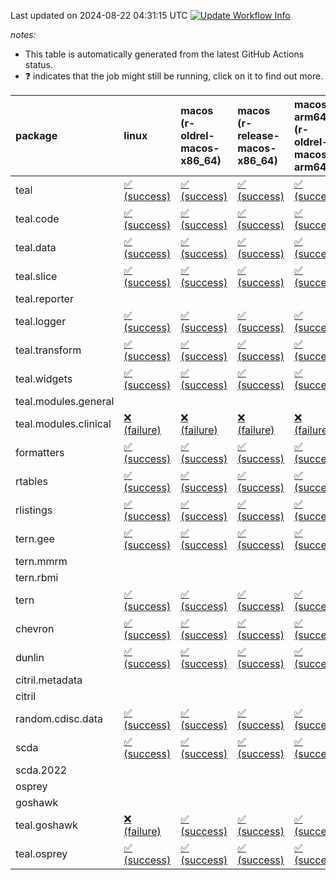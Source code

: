 Last updated on 2024-08-22 04:31:15 UTC [![Update Workflow
Info](https://github.com/averissimo/verdepcheck-status/actions/workflows/update.yaml/badge.svg)](https://github.com/averissimo/verdepcheck-status/actions/workflows/update.yaml)

*notes:*

-   This table is automatically generated from the latest GitHub Actions
    status.
-   ❓ indicates that the job might still be running, click on it to
    find out more.

<table>
<colgroup>
<col style="width: 1%" />
<col style="width: 7%" />
<col style="width: 7%" />
<col style="width: 7%" />
<col style="width: 7%" />
<col style="width: 7%" />
<col style="width: 7%" />
<col style="width: 7%" />
<col style="width: 7%" />
<col style="width: 7%" />
<col style="width: 7%" />
<col style="width: 7%" />
<col style="width: 7%" />
<col style="width: 7%" />
</colgroup>
<thead>
<tr class="header">
<th style="text-align: left;">package</th>
<th style="text-align: left;">linux</th>
<th style="text-align: left;">macos (r-oldrel-macos-x86_64)</th>
<th style="text-align: left;">macos (r-release-macos-x86_64)</th>
<th style="text-align: left;">macos-arm64 (r-oldrel-macos-arm64)</th>
<th style="text-align: left;">macos-arm64 (r-release-macos-arm64)</th>
<th style="text-align: left;">nosuggests</th>
<th style="text-align: left;">ubuntu-clang</th>
<th style="text-align: left;">ubuntu-gcc12</th>
<th style="text-align: left;">ubuntu-next</th>
<th style="text-align: left;">ubuntu-release</th>
<th style="text-align: left;">windows (r-devel-windows-x86_64)</th>
<th style="text-align: left;">windows (r-oldrel-windows-x86_64)</th>
<th style="text-align: left;">windows (r-release-windows-x86_64)</th>
</tr>
</thead>
<tbody>
<tr class="odd">
<td style="text-align: left;">teal</td>
<td
style="text-align: left;"><a href="https://github.com/insightsengineering/teal/actions/runs/10437584163/job/28903931698">✅
(success)</a></td>
<td
style="text-align: left;"><a href="https://github.com/insightsengineering/teal/actions/runs/10437584163/job/28903931448">✅
(success)</a></td>
<td
style="text-align: left;"><a href="https://github.com/insightsengineering/teal/actions/runs/10437584163/job/28903931022">✅
(success)</a></td>
<td
style="text-align: left;"><a href="https://github.com/insightsengineering/teal/actions/runs/10437584163/job/28903931297">✅
(success)</a></td>
<td
style="text-align: left;"><a href="https://github.com/insightsengineering/teal/actions/runs/10437584163/job/28903930877">✅
(success)</a></td>
<td
style="text-align: left;"><a href="https://github.com/insightsengineering/teal/actions/runs/10437584163/job/28903931524">✅
(success)</a></td>
<td
style="text-align: left;"><a href="https://github.com/insightsengineering/teal/actions/runs/10437584163/job/28903930462">✅
(success)</a></td>
<td
style="text-align: left;"><a href="https://github.com/insightsengineering/teal/actions/runs/10437584163/job/28903930812">✅
(success)</a></td>
<td
style="text-align: left;"><a href="https://github.com/insightsengineering/teal/actions/runs/10437584163/job/28903931086">✅
(success)</a></td>
<td
style="text-align: left;"><a href="https://github.com/insightsengineering/teal/actions/runs/10437584163/job/28903931222">✅
(success)</a></td>
<td
style="text-align: left;"><a href="https://github.com/insightsengineering/teal/actions/runs/10437584163/job/28903930714">✅
(success)</a></td>
<td
style="text-align: left;"><a href="https://github.com/insightsengineering/teal/actions/runs/10437584163/job/28903931587">✅
(success)</a></td>
<td
style="text-align: left;"><a href="https://github.com/insightsengineering/teal/actions/runs/10437584163/job/28903931150">✅
(success)</a></td>
</tr>
<tr class="even">
<td style="text-align: left;">teal.code</td>
<td
style="text-align: left;"><a href="https://github.com/insightsengineering/teal.code/actions/runs/10437597983/job/28903958702">✅
(success)</a></td>
<td
style="text-align: left;"><a href="https://github.com/insightsengineering/teal.code/actions/runs/10437597983/job/28903958537">✅
(success)</a></td>
<td
style="text-align: left;"><a href="https://github.com/insightsengineering/teal.code/actions/runs/10437597983/job/28903958307">✅
(success)</a></td>
<td
style="text-align: left;"><a href="https://github.com/insightsengineering/teal.code/actions/runs/10437597983/job/28903958463">✅
(success)</a></td>
<td
style="text-align: left;"><a href="https://github.com/insightsengineering/teal.code/actions/runs/10437597983/job/28903958241">✅
(success)</a></td>
<td
style="text-align: left;"><a href="https://github.com/insightsengineering/teal.code/actions/runs/10437597983/job/28903958567">❌
(failure)</a></td>
<td
style="text-align: left;"><a href="https://github.com/insightsengineering/teal.code/actions/runs/10437597983/job/28903958043">✅
(success)</a></td>
<td
style="text-align: left;"><a href="https://github.com/insightsengineering/teal.code/actions/runs/10437597983/job/28903958193">✅
(success)</a></td>
<td
style="text-align: left;"><a href="https://github.com/insightsengineering/teal.code/actions/runs/10437597983/job/28903958342">✅
(success)</a></td>
<td
style="text-align: left;"><a href="https://github.com/insightsengineering/teal.code/actions/runs/10437597983/job/28903958420">✅
(success)</a></td>
<td
style="text-align: left;"><a href="https://github.com/insightsengineering/teal.code/actions/runs/10437597983/job/28903958155">✅
(success)</a></td>
<td
style="text-align: left;"><a href="https://github.com/insightsengineering/teal.code/actions/runs/10437597983/job/28903958605">✅
(success)</a></td>
<td
style="text-align: left;"><a href="https://github.com/insightsengineering/teal.code/actions/runs/10437597983/job/28903958385">✅
(success)</a></td>
</tr>
<tr class="odd">
<td style="text-align: left;">teal.data</td>
<td
style="text-align: left;"><a href="https://github.com/insightsengineering/teal.data/actions/runs/10437587302/job/28903939354">✅
(success)</a></td>
<td
style="text-align: left;"><a href="https://github.com/insightsengineering/teal.data/actions/runs/10437587302/job/28903939153">✅
(success)</a></td>
<td
style="text-align: left;"><a href="https://github.com/insightsengineering/teal.data/actions/runs/10437587302/job/28903938827">✅
(success)</a></td>
<td
style="text-align: left;"><a href="https://github.com/insightsengineering/teal.data/actions/runs/10437587302/job/28903938971">✅
(success)</a></td>
<td
style="text-align: left;"><a href="https://github.com/insightsengineering/teal.data/actions/runs/10437587302/job/28903938680">✅
(success)</a></td>
<td
style="text-align: left;"><a href="https://github.com/insightsengineering/teal.data/actions/runs/10437587302/job/28903939203">❌
(failure)</a></td>
<td
style="text-align: left;"><a href="https://github.com/insightsengineering/teal.data/actions/runs/10437587302/job/28903938162">✅
(success)</a></td>
<td
style="text-align: left;"><a href="https://github.com/insightsengineering/teal.data/actions/runs/10437587302/job/28903938590">✅
(success)</a></td>
<td
style="text-align: left;"><a href="https://github.com/insightsengineering/teal.data/actions/runs/10437587302/job/28903938929">✅
(success)</a></td>
<td
style="text-align: left;"><a href="https://github.com/insightsengineering/teal.data/actions/runs/10437587302/job/28903939039">✅
(success)</a></td>
<td
style="text-align: left;"><a href="https://github.com/insightsengineering/teal.data/actions/runs/10437587302/job/28903938524">✅
(success)</a></td>
<td
style="text-align: left;"><a href="https://github.com/insightsengineering/teal.data/actions/runs/10437587302/job/28903939231">✅
(success)</a></td>
<td
style="text-align: left;"><a href="https://github.com/insightsengineering/teal.data/actions/runs/10437587302/job/28903938882">✅
(success)</a></td>
</tr>
<tr class="even">
<td style="text-align: left;">teal.slice</td>
<td
style="text-align: left;"><a href="https://github.com/insightsengineering/teal.slice/actions/runs/10437593337/job/28903949643">✅
(success)</a></td>
<td
style="text-align: left;"><a href="https://github.com/insightsengineering/teal.slice/actions/runs/10437593337/job/28903949237">✅
(success)</a></td>
<td
style="text-align: left;"><a href="https://github.com/insightsengineering/teal.slice/actions/runs/10437593337/job/28903948896">✅
(success)</a></td>
<td
style="text-align: left;"><a href="https://github.com/insightsengineering/teal.slice/actions/runs/10437593337/job/28903949173">✅
(success)</a></td>
<td
style="text-align: left;"><a href="https://github.com/insightsengineering/teal.slice/actions/runs/10437593337/job/28903948788">✅
(success)</a></td>
<td
style="text-align: left;"><a href="https://github.com/insightsengineering/teal.slice/actions/runs/10437593337/job/28903949405">✅
(success)</a></td>
<td
style="text-align: left;"><a href="https://github.com/insightsengineering/teal.slice/actions/runs/10437593337/job/28903948442">✅
(success)</a></td>
<td
style="text-align: left;"><a href="https://github.com/insightsengineering/teal.slice/actions/runs/10437593337/job/28903948737">✅
(success)</a></td>
<td
style="text-align: left;"><a href="https://github.com/insightsengineering/teal.slice/actions/runs/10437593337/job/28903948940">✅
(success)</a></td>
<td
style="text-align: left;"><a href="https://github.com/insightsengineering/teal.slice/actions/runs/10437593337/job/28903949090">✅
(success)</a></td>
<td
style="text-align: left;"><a href="https://github.com/insightsengineering/teal.slice/actions/runs/10437593337/job/28903948676">✅
(success)</a></td>
<td
style="text-align: left;"><a href="https://github.com/insightsengineering/teal.slice/actions/runs/10437593337/job/28903949479">✅
(success)</a></td>
<td
style="text-align: left;"><a href="https://github.com/insightsengineering/teal.slice/actions/runs/10437593337/job/28903949023">✅
(success)</a></td>
</tr>
<tr class="odd">
<td style="text-align: left;">teal.reporter</td>
<td style="text-align: left;"></td>
<td style="text-align: left;"></td>
<td style="text-align: left;"></td>
<td style="text-align: left;"></td>
<td style="text-align: left;"></td>
<td style="text-align: left;"></td>
<td style="text-align: left;"></td>
<td style="text-align: left;"></td>
<td style="text-align: left;"></td>
<td style="text-align: left;"></td>
<td style="text-align: left;"></td>
<td style="text-align: left;"></td>
<td style="text-align: left;"></td>
</tr>
<tr class="even">
<td style="text-align: left;">teal.logger</td>
<td
style="text-align: left;"><a href="https://github.com/insightsengineering/teal.logger/actions/runs/10477432662/job/29018525067">✅
(success)</a></td>
<td
style="text-align: left;"><a href="https://github.com/insightsengineering/teal.logger/actions/runs/10477432662/job/29018524157">✅
(success)</a></td>
<td
style="text-align: left;"><a href="https://github.com/insightsengineering/teal.logger/actions/runs/10477432662/job/29018523021">✅
(success)</a></td>
<td
style="text-align: left;"><a href="https://github.com/insightsengineering/teal.logger/actions/runs/10477432662/job/29018523724">✅
(success)</a></td>
<td
style="text-align: left;"><a href="https://github.com/insightsengineering/teal.logger/actions/runs/10477432662/job/29018522597">✅
(success)</a></td>
<td
style="text-align: left;"><a href="https://github.com/insightsengineering/teal.logger/actions/runs/10477432662/job/29018525274">❌
(failure)</a></td>
<td
style="text-align: left;"><a href="https://github.com/insightsengineering/teal.logger/actions/runs/10477432662/job/29018522323">✅
(success)</a></td>
<td
style="text-align: left;"><a href="https://github.com/insightsengineering/teal.logger/actions/runs/10477432662/job/29018522798">✅
(success)</a></td>
<td
style="text-align: left;"><a href="https://github.com/insightsengineering/teal.logger/actions/runs/10477432662/job/29018523952">✅
(success)</a></td>
<td
style="text-align: left;"><a href="https://github.com/insightsengineering/teal.logger/actions/runs/10477432662/job/29018524382">✅
(success)</a></td>
<td
style="text-align: left;"><a href="https://github.com/insightsengineering/teal.logger/actions/runs/10477432662/job/29018521519">✅
(success)</a></td>
<td
style="text-align: left;"><a href="https://github.com/insightsengineering/teal.logger/actions/runs/10477432662/job/29018524646">✅
(success)</a></td>
<td
style="text-align: left;"><a href="https://github.com/insightsengineering/teal.logger/actions/runs/10477432662/job/29018523504">✅
(success)</a></td>
</tr>
<tr class="odd">
<td style="text-align: left;">teal.transform</td>
<td
style="text-align: left;"><a href="https://github.com/insightsengineering/teal.transform/actions/runs/10437590486/job/28903945980">✅
(success)</a></td>
<td
style="text-align: left;"><a href="https://github.com/insightsengineering/teal.transform/actions/runs/10437590486/job/28903945655">✅
(success)</a></td>
<td
style="text-align: left;"><a href="https://github.com/insightsengineering/teal.transform/actions/runs/10437590486/job/28903945254">✅
(success)</a></td>
<td
style="text-align: left;"><a href="https://github.com/insightsengineering/teal.transform/actions/runs/10437590486/job/28903945481">✅
(success)</a></td>
<td
style="text-align: left;"><a href="https://github.com/insightsengineering/teal.transform/actions/runs/10437590486/job/28903945154">✅
(success)</a></td>
<td
style="text-align: left;"><a href="https://github.com/insightsengineering/teal.transform/actions/runs/10437590486/job/28903945769">❌
(failure)</a></td>
<td
style="text-align: left;"><a href="https://github.com/insightsengineering/teal.transform/actions/runs/10437590486/job/28903944775">✅
(success)</a></td>
<td
style="text-align: left;"><a href="https://github.com/insightsengineering/teal.transform/actions/runs/10437590486/job/28903945086">✅
(success)</a></td>
<td
style="text-align: left;"><a href="https://github.com/insightsengineering/teal.transform/actions/runs/10437590486/job/28903945311">✅
(success)</a></td>
<td
style="text-align: left;"><a href="https://github.com/insightsengineering/teal.transform/actions/runs/10437590486/job/28903945416">✅
(success)</a></td>
<td
style="text-align: left;"><a href="https://github.com/insightsengineering/teal.transform/actions/runs/10437590486/job/28903945020">✅
(success)</a></td>
<td
style="text-align: left;"><a href="https://github.com/insightsengineering/teal.transform/actions/runs/10437590486/job/28903945826">✅
(success)</a></td>
<td
style="text-align: left;"><a href="https://github.com/insightsengineering/teal.transform/actions/runs/10437590486/job/28903945365">✅
(success)</a></td>
</tr>
<tr class="even">
<td style="text-align: left;">teal.widgets</td>
<td
style="text-align: left;"><a href="https://github.com/insightsengineering/teal.widgets/actions/runs/10437602484/job/28903968295">✅
(success)</a></td>
<td
style="text-align: left;"><a href="https://github.com/insightsengineering/teal.widgets/actions/runs/10437602484/job/28903968142">✅
(success)</a></td>
<td
style="text-align: left;"><a href="https://github.com/insightsengineering/teal.widgets/actions/runs/10437602484/job/28903967937">✅
(success)</a></td>
<td
style="text-align: left;"><a href="https://github.com/insightsengineering/teal.widgets/actions/runs/10437602484/job/28903968073">✅
(success)</a></td>
<td
style="text-align: left;"><a href="https://github.com/insightsengineering/teal.widgets/actions/runs/10437602484/job/28903967821">✅
(success)</a></td>
<td
style="text-align: left;"><a href="https://github.com/insightsengineering/teal.widgets/actions/runs/10437602484/job/28903968172">❌
(failure)</a></td>
<td
style="text-align: left;"><a href="https://github.com/insightsengineering/teal.widgets/actions/runs/10437602484/job/28903967600">✅
(success)</a></td>
<td
style="text-align: left;"><a href="https://github.com/insightsengineering/teal.widgets/actions/runs/10437602484/job/28903967730">✅
(success)</a></td>
<td
style="text-align: left;"><a href="https://github.com/insightsengineering/teal.widgets/actions/runs/10437602484/job/28903967909">✅
(success)</a></td>
<td
style="text-align: left;"><a href="https://github.com/insightsengineering/teal.widgets/actions/runs/10437602484/job/28903967967">✅
(success)</a></td>
<td
style="text-align: left;"><a href="https://github.com/insightsengineering/teal.widgets/actions/runs/10437602484/job/28903967780">✅
(success)</a></td>
<td
style="text-align: left;"><a href="https://github.com/insightsengineering/teal.widgets/actions/runs/10437602484/job/28903968242">✅
(success)</a></td>
<td
style="text-align: left;"><a href="https://github.com/insightsengineering/teal.widgets/actions/runs/10437602484/job/28903967994">✅
(success)</a></td>
</tr>
<tr class="odd">
<td style="text-align: left;">teal.modules.general</td>
<td style="text-align: left;"></td>
<td style="text-align: left;"></td>
<td style="text-align: left;"></td>
<td style="text-align: left;"></td>
<td style="text-align: left;"></td>
<td style="text-align: left;"></td>
<td style="text-align: left;"></td>
<td style="text-align: left;"></td>
<td style="text-align: left;"></td>
<td style="text-align: left;"></td>
<td style="text-align: left;"></td>
<td style="text-align: left;"></td>
<td style="text-align: left;"></td>
</tr>
<tr class="even">
<td style="text-align: left;">teal.modules.clinical</td>
<td
style="text-align: left;"><a href="https://github.com/insightsengineering/teal.modules.clinical/actions/runs/10437597322/job/28903958095">❌
(failure)</a></td>
<td
style="text-align: left;"><a href="https://github.com/insightsengineering/teal.modules.clinical/actions/runs/10437597322/job/28903957899">❌
(failure)</a></td>
<td
style="text-align: left;"><a href="https://github.com/insightsengineering/teal.modules.clinical/actions/runs/10437597322/job/28903957577">❌
(failure)</a></td>
<td
style="text-align: left;"><a href="https://github.com/insightsengineering/teal.modules.clinical/actions/runs/10437597322/job/28903957783">❌
(failure)</a></td>
<td
style="text-align: left;"><a href="https://github.com/insightsengineering/teal.modules.clinical/actions/runs/10437597322/job/28903957484">❌
(failure)</a></td>
<td
style="text-align: left;"><a href="https://github.com/insightsengineering/teal.modules.clinical/actions/runs/10437597322/job/28903958070">❌
(failure)</a></td>
<td
style="text-align: left;"><a href="https://github.com/insightsengineering/teal.modules.clinical/actions/runs/10437597322/job/28903957445">❌
(failure)</a></td>
<td
style="text-align: left;"><a href="https://github.com/insightsengineering/teal.modules.clinical/actions/runs/10437597322/job/28903957535">❌
(failure)</a></td>
<td
style="text-align: left;"><a href="https://github.com/insightsengineering/teal.modules.clinical/actions/runs/10437597322/job/28903957745">❌
(failure)</a></td>
<td
style="text-align: left;"><a href="https://github.com/insightsengineering/teal.modules.clinical/actions/runs/10437597322/job/28903957844">❌
(failure)</a></td>
<td
style="text-align: left;"><a href="https://github.com/insightsengineering/teal.modules.clinical/actions/runs/10437597322/job/28903957254">❌
(failure)</a></td>
<td
style="text-align: left;"><a href="https://github.com/insightsengineering/teal.modules.clinical/actions/runs/10437597322/job/28903958033">❌
(failure)</a></td>
<td
style="text-align: left;"><a href="https://github.com/insightsengineering/teal.modules.clinical/actions/runs/10437597322/job/28903957709">❌
(failure)</a></td>
</tr>
<tr class="odd">
<td style="text-align: left;">formatters</td>
<td
style="text-align: left;"><a href="https://github.com/insightsengineering/formatters/actions/runs/10477427504/job/29018505906">✅
(success)</a></td>
<td
style="text-align: left;"><a href="https://github.com/insightsengineering/formatters/actions/runs/10477427504/job/29018504950">✅
(success)</a></td>
<td
style="text-align: left;"><a href="https://github.com/insightsengineering/formatters/actions/runs/10477427504/job/29018503585">✅
(success)</a></td>
<td
style="text-align: left;"><a href="https://github.com/insightsengineering/formatters/actions/runs/10477427504/job/29018504537">✅
(success)</a></td>
<td
style="text-align: left;"><a href="https://github.com/insightsengineering/formatters/actions/runs/10477427504/job/29018503129">✅
(success)</a></td>
<td
style="text-align: left;"><a href="https://github.com/insightsengineering/formatters/actions/runs/10477427504/job/29018505167">❌
(failure)</a></td>
<td
style="text-align: left;"><a href="https://github.com/insightsengineering/formatters/actions/runs/10477427504/job/29018501973">✅
(success)</a></td>
<td
style="text-align: left;"><a href="https://github.com/insightsengineering/formatters/actions/runs/10477427504/job/29018502900">✅
(success)</a></td>
<td
style="text-align: left;"><a href="https://github.com/insightsengineering/formatters/actions/runs/10477427504/job/29018503788">✅
(success)</a></td>
<td
style="text-align: left;"><a href="https://github.com/insightsengineering/formatters/actions/runs/10477427504/job/29018504295">✅
(success)</a></td>
<td
style="text-align: left;"><a href="https://github.com/insightsengineering/formatters/actions/runs/10477427504/job/29018502647">✅
(success)</a></td>
<td
style="text-align: left;"><a href="https://github.com/insightsengineering/formatters/actions/runs/10477427504/job/29018505375">✅
(success)</a></td>
<td
style="text-align: left;"><a href="https://github.com/insightsengineering/formatters/actions/runs/10477427504/job/29018504077">✅
(success)</a></td>
</tr>
<tr class="even">
<td style="text-align: left;">rtables</td>
<td
style="text-align: left;"><a href="https://github.com/insightsengineering/rtables/actions/runs/10437584162/job/28903931090">✅
(success)</a></td>
<td
style="text-align: left;"><a href="https://github.com/insightsengineering/rtables/actions/runs/10437584162/job/28903930816">✅
(success)</a></td>
<td
style="text-align: left;"><a href="https://github.com/insightsengineering/rtables/actions/runs/10437584162/job/28903930420">✅
(success)</a></td>
<td
style="text-align: left;"><a href="https://github.com/insightsengineering/rtables/actions/runs/10437584162/job/28903930661">✅
(success)</a></td>
<td
style="text-align: left;"><a href="https://github.com/insightsengineering/rtables/actions/runs/10437584162/job/28903930287">✅
(success)</a></td>
<td
style="text-align: left;"><a href="https://github.com/insightsengineering/rtables/actions/runs/10437584162/job/28903931146">❌
(failure)</a></td>
<td
style="text-align: left;"><a href="https://github.com/insightsengineering/rtables/actions/runs/10437584162/job/28903930358">✅
(success)</a></td>
<td
style="text-align: left;"><a href="https://github.com/insightsengineering/rtables/actions/runs/10437584162/job/28903930480">✅
(success)</a></td>
<td
style="text-align: left;"><a href="https://github.com/insightsengineering/rtables/actions/runs/10437584162/job/28903930729">✅
(success)</a></td>
<td
style="text-align: left;"><a href="https://github.com/insightsengineering/rtables/actions/runs/10437584162/job/28903930901">✅
(success)</a></td>
<td
style="text-align: left;"><a href="https://github.com/insightsengineering/rtables/actions/runs/10437584162/job/28903930085">✅
(success)</a></td>
<td
style="text-align: left;"><a href="https://github.com/insightsengineering/rtables/actions/runs/10437584162/job/28903930962">✅
(success)</a></td>
<td
style="text-align: left;"><a href="https://github.com/insightsengineering/rtables/actions/runs/10437584162/job/28903930543">✅
(success)</a></td>
</tr>
<tr class="odd">
<td style="text-align: left;">rlistings</td>
<td
style="text-align: left;"><a href="https://github.com/insightsengineering/rlistings/actions/runs/10437587898/job/28903939703">✅
(success)</a></td>
<td
style="text-align: left;"><a href="https://github.com/insightsengineering/rlistings/actions/runs/10437587898/job/28903939531">✅
(success)</a></td>
<td
style="text-align: left;"><a href="https://github.com/insightsengineering/rlistings/actions/runs/10437587898/job/28903939321">✅
(success)</a></td>
<td
style="text-align: left;"><a href="https://github.com/insightsengineering/rlistings/actions/runs/10437587898/job/28903939440">✅
(success)</a></td>
<td
style="text-align: left;"><a href="https://github.com/insightsengineering/rlistings/actions/runs/10437587898/job/28903939193">✅
(success)</a></td>
<td
style="text-align: left;"><a href="https://github.com/insightsengineering/rlistings/actions/runs/10437587898/job/28903939567">❌
(failure)</a></td>
<td
style="text-align: left;"><a href="https://github.com/insightsengineering/rlistings/actions/runs/10437587898/job/28903938919">✅
(success)</a></td>
<td
style="text-align: left;"><a href="https://github.com/insightsengineering/rlistings/actions/runs/10437587898/job/28903939148">✅
(success)</a></td>
<td
style="text-align: left;"><a href="https://github.com/insightsengineering/rlistings/actions/runs/10437587898/job/28903939288">✅
(success)</a></td>
<td
style="text-align: left;"><a href="https://github.com/insightsengineering/rlistings/actions/runs/10437587898/job/28903939395">✅
(success)</a></td>
<td
style="text-align: left;"><a href="https://github.com/insightsengineering/rlistings/actions/runs/10437587898/job/28903939095">✅
(success)</a></td>
<td
style="text-align: left;"><a href="https://github.com/insightsengineering/rlistings/actions/runs/10437587898/job/28903939603">✅
(success)</a></td>
<td
style="text-align: left;"><a href="https://github.com/insightsengineering/rlistings/actions/runs/10437587898/job/28903939356">✅
(success)</a></td>
</tr>
<tr class="even">
<td style="text-align: left;">tern.gee</td>
<td
style="text-align: left;"><a href="https://github.com/insightsengineering/tern.gee/actions/runs/10499120651/job/29085312582">✅
(success)</a></td>
<td
style="text-align: left;"><a href="https://github.com/insightsengineering/tern.gee/actions/runs/10499120651/job/29085311763">✅
(success)</a></td>
<td
style="text-align: left;"><a href="https://github.com/insightsengineering/tern.gee/actions/runs/10499120651/job/29085310804">✅
(success)</a></td>
<td
style="text-align: left;"><a href="https://github.com/insightsengineering/tern.gee/actions/runs/10499120651/job/29085311400">✅
(success)</a></td>
<td
style="text-align: left;"><a href="https://github.com/insightsengineering/tern.gee/actions/runs/10499120651/job/29085310489">✅
(success)</a></td>
<td
style="text-align: left;"><a href="https://github.com/insightsengineering/tern.gee/actions/runs/10499120651/job/29085312336">✅
(success)</a></td>
<td
style="text-align: left;"><a href="https://github.com/insightsengineering/tern.gee/actions/runs/10499120651/job/29085309727">✅
(success)</a></td>
<td
style="text-align: left;"><a href="https://github.com/insightsengineering/tern.gee/actions/runs/10499120651/job/29085310656">✅
(success)</a></td>
<td
style="text-align: left;"><a href="https://github.com/insightsengineering/tern.gee/actions/runs/10499120651/job/29085311262">✅
(success)</a></td>
<td
style="text-align: left;"><a href="https://github.com/insightsengineering/tern.gee/actions/runs/10499120651/job/29085311569">✅
(success)</a></td>
<td
style="text-align: left;"><a href="https://github.com/insightsengineering/tern.gee/actions/runs/10499120651/job/29085310296">✅
(success)</a></td>
<td
style="text-align: left;"><a href="https://github.com/insightsengineering/tern.gee/actions/runs/10499120651/job/29085312052">✅
(success)</a></td>
<td
style="text-align: left;"><a href="https://github.com/insightsengineering/tern.gee/actions/runs/10499120651/job/29085311127">✅
(success)</a></td>
</tr>
<tr class="odd">
<td style="text-align: left;">tern.mmrm</td>
<td style="text-align: left;"></td>
<td style="text-align: left;"></td>
<td style="text-align: left;"></td>
<td style="text-align: left;"></td>
<td style="text-align: left;"></td>
<td style="text-align: left;"></td>
<td style="text-align: left;"></td>
<td style="text-align: left;"></td>
<td style="text-align: left;"></td>
<td style="text-align: left;"></td>
<td style="text-align: left;"></td>
<td style="text-align: left;"></td>
<td style="text-align: left;"></td>
</tr>
<tr class="even">
<td style="text-align: left;">tern.rbmi</td>
<td style="text-align: left;"></td>
<td style="text-align: left;"></td>
<td style="text-align: left;"></td>
<td style="text-align: left;"></td>
<td style="text-align: left;"></td>
<td style="text-align: left;"></td>
<td style="text-align: left;"></td>
<td style="text-align: left;"></td>
<td style="text-align: left;"></td>
<td style="text-align: left;"></td>
<td style="text-align: left;"></td>
<td style="text-align: left;"></td>
<td style="text-align: left;"></td>
</tr>
<tr class="odd">
<td style="text-align: left;">tern</td>
<td
style="text-align: left;"><a href="https://github.com/insightsengineering/tern/actions/runs/10437589592/job/28903943315">✅
(success)</a></td>
<td
style="text-align: left;"><a href="https://github.com/insightsengineering/tern/actions/runs/10437589592/job/28903942949">✅
(success)</a></td>
<td
style="text-align: left;"><a href="https://github.com/insightsengineering/tern/actions/runs/10437589592/job/28903942536">✅
(success)</a></td>
<td
style="text-align: left;"><a href="https://github.com/insightsengineering/tern/actions/runs/10437589592/job/28903942808">✅
(success)</a></td>
<td
style="text-align: left;"><a href="https://github.com/insightsengineering/tern/actions/runs/10437589592/job/28903942324">✅
(success)</a></td>
<td
style="text-align: left;"><a href="https://github.com/insightsengineering/tern/actions/runs/10437589592/job/28903942900">❌
(failure)</a></td>
<td
style="text-align: left;"><a href="https://github.com/insightsengineering/tern/actions/runs/10437589592/job/28903941595">✅
(success)</a></td>
<td
style="text-align: left;"><a href="https://github.com/insightsengineering/tern/actions/runs/10437589592/job/28903941970">✅
(success)</a></td>
<td
style="text-align: left;"><a href="https://github.com/insightsengineering/tern/actions/runs/10437589592/job/28903942426">✅
(success)</a></td>
<td
style="text-align: left;"><a href="https://github.com/insightsengineering/tern/actions/runs/10437589592/job/28903942626">✅
(success)</a></td>
<td
style="text-align: left;"><a href="https://github.com/insightsengineering/tern/actions/runs/10437589592/job/28903942095">✅
(success)</a></td>
<td
style="text-align: left;"><a href="https://github.com/insightsengineering/tern/actions/runs/10437589592/job/28903943112">✅
(success)</a></td>
<td
style="text-align: left;"><a href="https://github.com/insightsengineering/tern/actions/runs/10437589592/job/28903942696">✅
(success)</a></td>
</tr>
<tr class="even">
<td style="text-align: left;">chevron</td>
<td
style="text-align: left;"><a href="https://github.com/insightsengineering/chevron/actions/runs/10437596277/job/28903957134">✅
(success)</a></td>
<td
style="text-align: left;"><a href="https://github.com/insightsengineering/chevron/actions/runs/10437596277/job/28903957044">✅
(success)</a></td>
<td
style="text-align: left;"><a href="https://github.com/insightsengineering/chevron/actions/runs/10437596277/job/28903956716">✅
(success)</a></td>
<td
style="text-align: left;"><a href="https://github.com/insightsengineering/chevron/actions/runs/10437596277/job/28903956904">✅
(success)</a></td>
<td
style="text-align: left;"><a href="https://github.com/insightsengineering/chevron/actions/runs/10437596277/job/28903956541">✅
(success)</a></td>
<td
style="text-align: left;"><a href="https://github.com/insightsengineering/chevron/actions/runs/10437596277/job/28903956939">❌
(failure)</a></td>
<td
style="text-align: left;"><a href="https://github.com/insightsengineering/chevron/actions/runs/10437596277/job/28903955981">✅
(success)</a></td>
<td
style="text-align: left;"><a href="https://github.com/insightsengineering/chevron/actions/runs/10437596277/job/28903956469">✅
(success)</a></td>
<td
style="text-align: left;"><a href="https://github.com/insightsengineering/chevron/actions/runs/10437596277/job/28903956668">❌
(failure)</a></td>
<td
style="text-align: left;"><a href="https://github.com/insightsengineering/chevron/actions/runs/10437596277/job/28903956765">❌
(failure)</a></td>
<td
style="text-align: left;"><a href="https://github.com/insightsengineering/chevron/actions/runs/10437596277/job/28903956388">✅
(success)</a></td>
<td
style="text-align: left;"><a href="https://github.com/insightsengineering/chevron/actions/runs/10437596277/job/28903957097">✅
(success)</a></td>
<td
style="text-align: left;"><a href="https://github.com/insightsengineering/chevron/actions/runs/10437596277/job/28903956803">✅
(success)</a></td>
</tr>
<tr class="odd">
<td style="text-align: left;">dunlin</td>
<td
style="text-align: left;"><a href="https://github.com/insightsengineering/dunlin/actions/runs/10437596297/job/28903957283">✅
(success)</a></td>
<td
style="text-align: left;"><a href="https://github.com/insightsengineering/dunlin/actions/runs/10437596297/job/28903957094">✅
(success)</a></td>
<td
style="text-align: left;"><a href="https://github.com/insightsengineering/dunlin/actions/runs/10437596297/job/28903956783">✅
(success)</a></td>
<td
style="text-align: left;"><a href="https://github.com/insightsengineering/dunlin/actions/runs/10437596297/job/28903957002">✅
(success)</a></td>
<td
style="text-align: left;"><a href="https://github.com/insightsengineering/dunlin/actions/runs/10437596297/job/28903956667">✅
(success)</a></td>
<td
style="text-align: left;"><a href="https://github.com/insightsengineering/dunlin/actions/runs/10437596297/job/28903957229">❌
(failure)</a></td>
<td
style="text-align: left;"><a href="https://github.com/insightsengineering/dunlin/actions/runs/10437596297/job/28903956609">✅
(success)</a></td>
<td
style="text-align: left;"><a href="https://github.com/insightsengineering/dunlin/actions/runs/10437596297/job/28903956725">✅
(success)</a></td>
<td
style="text-align: left;"><a href="https://github.com/insightsengineering/dunlin/actions/runs/10437596297/job/28903956948">✅
(success)</a></td>
<td
style="text-align: left;"><a href="https://github.com/insightsengineering/dunlin/actions/runs/10437596297/job/28903957047">✅
(success)</a></td>
<td
style="text-align: left;"><a href="https://github.com/insightsengineering/dunlin/actions/runs/10437596297/job/28903956284">✅
(success)</a></td>
<td
style="text-align: left;"><a href="https://github.com/insightsengineering/dunlin/actions/runs/10437596297/job/28903957188">✅
(success)</a></td>
<td
style="text-align: left;"><a href="https://github.com/insightsengineering/dunlin/actions/runs/10437596297/job/28903956902">✅
(success)</a></td>
</tr>
<tr class="even">
<td style="text-align: left;">citril.metadata</td>
<td style="text-align: left;"></td>
<td style="text-align: left;"></td>
<td style="text-align: left;"></td>
<td style="text-align: left;"></td>
<td style="text-align: left;"></td>
<td style="text-align: left;"></td>
<td style="text-align: left;"></td>
<td style="text-align: left;"></td>
<td style="text-align: left;"></td>
<td style="text-align: left;"></td>
<td style="text-align: left;"></td>
<td style="text-align: left;"></td>
<td style="text-align: left;"></td>
</tr>
<tr class="odd">
<td style="text-align: left;">citril</td>
<td style="text-align: left;"></td>
<td style="text-align: left;"></td>
<td style="text-align: left;"></td>
<td style="text-align: left;"></td>
<td style="text-align: left;"></td>
<td style="text-align: left;"></td>
<td style="text-align: left;"></td>
<td style="text-align: left;"></td>
<td style="text-align: left;"></td>
<td style="text-align: left;"></td>
<td style="text-align: left;"></td>
<td style="text-align: left;"></td>
<td style="text-align: left;"></td>
</tr>
<tr class="even">
<td style="text-align: left;">random.cdisc.data</td>
<td
style="text-align: left;"><a href="https://github.com/insightsengineering/random.cdisc.data/actions/runs/10450107761/job/28933800008">✅
(success)</a></td>
<td
style="text-align: left;"><a href="https://github.com/insightsengineering/random.cdisc.data/actions/runs/10450107761/job/28933798821">✅
(success)</a></td>
<td
style="text-align: left;"><a href="https://github.com/insightsengineering/random.cdisc.data/actions/runs/10450107761/job/28933797311">✅
(success)</a></td>
<td
style="text-align: left;"><a href="https://github.com/insightsengineering/random.cdisc.data/actions/runs/10450107761/job/28933798308">✅
(success)</a></td>
<td
style="text-align: left;"><a href="https://github.com/insightsengineering/random.cdisc.data/actions/runs/10450107761/job/28933797023">✅
(success)</a></td>
<td
style="text-align: left;"><a href="https://github.com/insightsengineering/random.cdisc.data/actions/runs/10450107761/job/28933799641">✅
(success)</a></td>
<td
style="text-align: left;"><a href="https://github.com/insightsengineering/random.cdisc.data/actions/runs/10450107761/job/28933795390">✅
(success)</a></td>
<td
style="text-align: left;"><a href="https://github.com/insightsengineering/random.cdisc.data/actions/runs/10450107761/job/28933796760">✅
(success)</a></td>
<td
style="text-align: left;"><a href="https://github.com/insightsengineering/random.cdisc.data/actions/runs/10450107761/job/28933797756">✅
(success)</a></td>
<td
style="text-align: left;"><a href="https://github.com/insightsengineering/random.cdisc.data/actions/runs/10450107761/job/28933798528">✅
(success)</a></td>
<td
style="text-align: left;"><a href="https://github.com/insightsengineering/random.cdisc.data/actions/runs/10450107761/job/28933796465">✅
(success)</a></td>
<td
style="text-align: left;"><a href="https://github.com/insightsengineering/random.cdisc.data/actions/runs/10450107761/job/28933799383">✅
(success)</a></td>
<td
style="text-align: left;"><a href="https://github.com/insightsengineering/random.cdisc.data/actions/runs/10450107761/job/28933798012">✅
(success)</a></td>
</tr>
<tr class="odd">
<td style="text-align: left;">scda</td>
<td
style="text-align: left;"><a href="https://github.com/insightsengineering/scda/actions/runs/10437595381/job/28903953758">✅
(success)</a></td>
<td
style="text-align: left;"><a href="https://github.com/insightsengineering/scda/actions/runs/10437595381/job/28903953430">✅
(success)</a></td>
<td
style="text-align: left;"><a href="https://github.com/insightsengineering/scda/actions/runs/10437595381/job/28903953031">✅
(success)</a></td>
<td
style="text-align: left;"><a href="https://github.com/insightsengineering/scda/actions/runs/10437595381/job/28903953278">✅
(success)</a></td>
<td
style="text-align: left;"><a href="https://github.com/insightsengineering/scda/actions/runs/10437595381/job/28903952896">✅
(success)</a></td>
<td
style="text-align: left;"><a href="https://github.com/insightsengineering/scda/actions/runs/10437595381/job/28903953675">❌
(failure)</a></td>
<td
style="text-align: left;"><a href="https://github.com/insightsengineering/scda/actions/runs/10437595381/job/28903952832">✅
(success)</a></td>
<td
style="text-align: left;"><a href="https://github.com/insightsengineering/scda/actions/runs/10437595381/job/28903952973">✅
(success)</a></td>
<td
style="text-align: left;"><a href="https://github.com/insightsengineering/scda/actions/runs/10437595381/job/28903953208">✅
(success)</a></td>
<td
style="text-align: left;"><a href="https://github.com/insightsengineering/scda/actions/runs/10437595381/job/28903953361">✅
(success)</a></td>
<td
style="text-align: left;"><a href="https://github.com/insightsengineering/scda/actions/runs/10437595381/job/28903952629">✅
(success)</a></td>
<td
style="text-align: left;"><a href="https://github.com/insightsengineering/scda/actions/runs/10437595381/job/28903953574">✅
(success)</a></td>
<td
style="text-align: left;"><a href="https://github.com/insightsengineering/scda/actions/runs/10437595381/job/28903953140">✅
(success)</a></td>
</tr>
<tr class="even">
<td style="text-align: left;">scda.2022</td>
<td style="text-align: left;"></td>
<td style="text-align: left;"></td>
<td style="text-align: left;"></td>
<td style="text-align: left;"></td>
<td style="text-align: left;"></td>
<td style="text-align: left;"></td>
<td style="text-align: left;"></td>
<td style="text-align: left;"></td>
<td style="text-align: left;"></td>
<td style="text-align: left;"></td>
<td style="text-align: left;"></td>
<td style="text-align: left;"></td>
<td style="text-align: left;"></td>
</tr>
<tr class="odd">
<td style="text-align: left;">osprey</td>
<td style="text-align: left;"></td>
<td style="text-align: left;"></td>
<td style="text-align: left;"></td>
<td style="text-align: left;"></td>
<td style="text-align: left;"></td>
<td style="text-align: left;"></td>
<td style="text-align: left;"></td>
<td style="text-align: left;"></td>
<td style="text-align: left;"></td>
<td style="text-align: left;"></td>
<td style="text-align: left;"></td>
<td style="text-align: left;"></td>
<td style="text-align: left;"></td>
</tr>
<tr class="even">
<td style="text-align: left;">goshawk</td>
<td style="text-align: left;"></td>
<td style="text-align: left;"></td>
<td style="text-align: left;"></td>
<td style="text-align: left;"></td>
<td style="text-align: left;"></td>
<td style="text-align: left;"></td>
<td style="text-align: left;"></td>
<td style="text-align: left;"></td>
<td style="text-align: left;"></td>
<td style="text-align: left;"></td>
<td style="text-align: left;"></td>
<td style="text-align: left;"></td>
<td style="text-align: left;"></td>
</tr>
<tr class="odd">
<td style="text-align: left;">teal.goshawk</td>
<td
style="text-align: left;"><a href="https://github.com/insightsengineering/teal.goshawk/actions/runs/10437593328/job/28903949392">❌
(failure)</a></td>
<td
style="text-align: left;"><a href="https://github.com/insightsengineering/teal.goshawk/actions/runs/10437593328/job/28903949068">✅
(success)</a></td>
<td
style="text-align: left;"><a href="https://github.com/insightsengineering/teal.goshawk/actions/runs/10437593328/job/28903948721">✅
(success)</a></td>
<td
style="text-align: left;"><a href="https://github.com/insightsengineering/teal.goshawk/actions/runs/10437593328/job/28903948931">✅
(success)</a></td>
<td
style="text-align: left;"><a href="https://github.com/insightsengineering/teal.goshawk/actions/runs/10437593328/job/28903948631">✅
(success)</a></td>
<td
style="text-align: left;"><a href="https://github.com/insightsengineering/teal.goshawk/actions/runs/10437593328/job/28903949313">❌
(failure)</a></td>
<td
style="text-align: left;"><a href="https://github.com/insightsengineering/teal.goshawk/actions/runs/10437593328/job/28903948579">❌
(failure)</a></td>
<td
style="text-align: left;"><a href="https://github.com/insightsengineering/teal.goshawk/actions/runs/10437593328/job/28903948671">❌
(failure)</a></td>
<td
style="text-align: left;"><a href="https://github.com/insightsengineering/teal.goshawk/actions/runs/10437593328/job/28903948878">❌
(failure)</a></td>
<td
style="text-align: left;"><a href="https://github.com/insightsengineering/teal.goshawk/actions/runs/10437593328/job/28903949008">❌
(failure)</a></td>
<td
style="text-align: left;"><a href="https://github.com/insightsengineering/teal.goshawk/actions/runs/10437593328/job/28903948280">✅
(success)</a></td>
<td
style="text-align: left;"><a href="https://github.com/insightsengineering/teal.goshawk/actions/runs/10437593328/job/28903949225">✅
(success)</a></td>
<td
style="text-align: left;"><a href="https://github.com/insightsengineering/teal.goshawk/actions/runs/10437593328/job/28903948830">✅
(success)</a></td>
</tr>
<tr class="even">
<td style="text-align: left;">teal.osprey</td>
<td
style="text-align: left;"><a href="https://github.com/insightsengineering/teal.osprey/actions/runs/10437599036/job/28903962233">✅
(success)</a></td>
<td
style="text-align: left;"><a href="https://github.com/insightsengineering/teal.osprey/actions/runs/10437599036/job/28903962086">✅
(success)</a></td>
<td
style="text-align: left;"><a href="https://github.com/insightsengineering/teal.osprey/actions/runs/10437599036/job/28903961852">✅
(success)</a></td>
<td
style="text-align: left;"><a href="https://github.com/insightsengineering/teal.osprey/actions/runs/10437599036/job/28903962014">✅
(success)</a></td>
<td
style="text-align: left;"><a href="https://github.com/insightsengineering/teal.osprey/actions/runs/10437599036/job/28903961725">✅
(success)</a></td>
<td
style="text-align: left;"><a href="https://github.com/insightsengineering/teal.osprey/actions/runs/10437599036/job/28903962266">❌
(failure)</a></td>
<td
style="text-align: left;"><a href="https://github.com/insightsengineering/teal.osprey/actions/runs/10437599036/job/28903961805">✅
(success)</a></td>
<td
style="text-align: left;"><a href="https://github.com/insightsengineering/teal.osprey/actions/runs/10437599036/job/28903961894">✅
(success)</a></td>
<td
style="text-align: left;"><a href="https://github.com/insightsengineering/teal.osprey/actions/runs/10437599036/job/28903962052">✅
(success)</a></td>
<td
style="text-align: left;"><a href="https://github.com/insightsengineering/teal.osprey/actions/runs/10437599036/job/28903962121">✅
(success)</a></td>
<td
style="text-align: left;"><a href="https://github.com/insightsengineering/teal.osprey/actions/runs/10437599036/job/28903961373">✅
(success)</a></td>
<td
style="text-align: left;"><a href="https://github.com/insightsengineering/teal.osprey/actions/runs/10437599036/job/28903962155">✅
(success)</a></td>
<td
style="text-align: left;"><a href="https://github.com/insightsengineering/teal.osprey/actions/runs/10437599036/job/28903961931">✅
(success)</a></td>
</tr>
</tbody>
</table>
